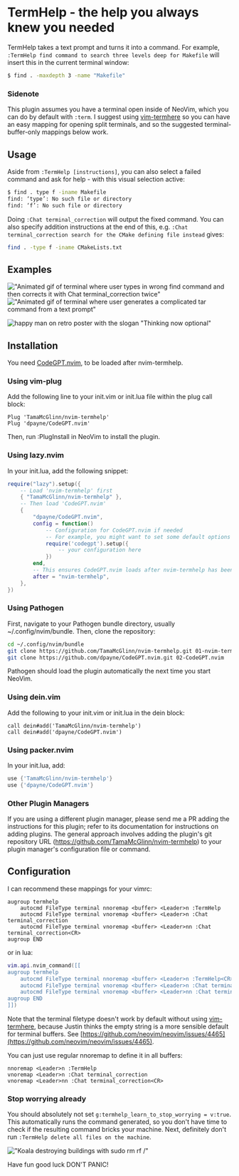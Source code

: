 # TermHelp - the help you always knew you needed

TermHelp takes a text prompt and turns it into a command. For example, `:TermHelp find command to search three levels deep for Makefile`
will insert this in the current terminal window:

```bash
$ find . -maxdepth 3 -name "Makefile"
```

### Sidenote

This plugin assumes you have a terminal open inside of NeoVim, which you can do by default with `:term`.
I suggest using [vim-termhere](https://github.com/TamaMcGlinn/vim-termhere) so you can have an easy mapping for opening split terminals,
and so the suggested terminal-buffer-only mappings below work.

## Usage

Aside from `:TermHelp [instructions]`, you can also select a failed command and ask for help - with this visual selection active:

```bash
$ find . type f -iname Makefile
find: ‘type’: No such file or directory
find: ‘f’: No such file or directory
```

Doing `:Chat terminal_correction` will output the fixed command. You can also specify addition instructions at the end of this,
e.g. `:Chat terminal_correction search for the CMake defining file instead` gives:

```bash
find . -type f -iname CMakeLists.txt
```

## Examples

!["Animated gif of terminal where user types in wrong find command and then corrects it with Chat terminal_correction twice"](https://i.imgur.com/zkuC0o3.gif)
!["Animated gif of terminal where user generates a complicated tar command from a text prompt"](https://i.imgur.com/eWvawLx.gif)

![happy man on retro poster with the slogan "Thinking now optional"](https://i.imgur.com/JgAdujk.png)

## Installation

You need [CodeGPT.nvim](https://github.com/dpayne/CodeGPT.nvim), to be loaded after nvim-termhelp.

### Using vim-plug

Add the following line to your init.vim or init.lua file within the plug call block:

```vim
Plug 'TamaMcGlinn/nvim-termhelp'
Plug 'dpayne/CodeGPT.nvim'
```

Then, run :PlugInstall in NeoVim to install the plugin.

### Using lazy.nvim

In your init.lua, add the following snippet:

```lua
require("lazy").setup({
    -- Load 'nvim-termhelp' first
    { "TamaMcGlinn/nvim-termhelp" },
    -- Then load 'CodeGPT.nvim'
    {
        "dpayne/CodeGPT.nvim",
        config = function()
            -- Configuration for CodeGPT.nvim if needed
            -- For example, you might want to set some default options or key mappings for CodeGPT
            require('codegpt').setup({
                -- your configuration here
            })
        end,
        -- This ensures CodeGPT.nvim loads after nvim-termhelp has been loaded
        after = "nvim-termhelp",
    },
})
```

### Using Pathogen

First, navigate to your Pathogen bundle directory, usually ~/.config/nvim/bundle. Then, clone the repository:

```bash
cd ~/.config/nvim/bundle
git clone https://github.com/TamaMcGlinn/nvim-termhelp.git 01-nvim-termhelp
git clone https://github.com/dpayne/CodeGPT.nvim.git 02-CodeGPT.nvim
```

Pathogen should load the plugin automatically the next time you start NeoVim.

### Using dein.vim

Add the following to your init.vim or init.lua in the dein block:

```vim
call dein#add('TamaMcGlinn/nvim-termhelp')
call dein#add('dpayne/CodeGPT.nvim')
```

### Using packer.nvim

In your init.lua, add:

```lua
use {'TamaMcGlinn/nvim-termhelp'}
use {'dpayne/CodeGPT.nvim'}
```

### Other Plugin Managers

If you are using a different plugin manager, please send me a PR adding the instructions for this plugin; refer to its documentation for instructions on adding plugins. The general approach involves adding the plugin's git repository URL (https://github.com/TamaMcGlinn/nvim-termhelp) to your plugin manager's configuration file or command.

## Configuration

I can recommend these mappings for your vimrc:

```vim
augroup termhelp
    autocmd FileType terminal nnoremap <buffer> <Leader>n :TermHelp 
    autocmd FileType terminal vnoremap <buffer> <Leader>n :Chat terminal_correction
    autocmd FileType terminal vnoremap <buffer> <Leader>nn :Chat terminal_correction<CR>
augroup END
```

or in lua:

```lua
vim.api.nvim_command([[
augroup termhelp
    autocmd FileType terminal nnoremap <buffer> <Leader>n :TermHelp<CR>
    autocmd FileType terminal vnoremap <buffer> <Leader>n :Chat terminal_correction<CR>
    autocmd FileType terminal vnoremap <buffer> <Leader>nn :Chat terminal_correction<CR>
augroup END
]])
```

Note that the terminal filetype doesn't work by default without using
[vim-termhere](https://github.com/TamaMcGlinn/vim-termhere), because Justin thinks the empty string is a more sensible default
for terminal buffers. See [https://github.com/neovim/neovim/issues/4465](https://github.com/neovim/neovim/issues/4465).

You can just use regular nnoremap to define it in all buffers:

```vim
nnoremap <Leader>n :TermHelp 
vnoremap <Leader>n :Chat terminal_correction 
vnoremap <Leader>nn :Chat terminal_correction<CR>
```

### Stop worrying already

You should absolutely not set `g:termhelp_learn_to_stop_worrying = v:true`. This automatically runs the command generated,
so you don't have time to check if the resulting command bricks your machine.
Next, definitely don't run `:TermHelp delete all files on the machine`.

!["Koala destroying buildings with sudo rm rf /"](https://c.tenor.com/1F7g6hDqHLIAAAAd/tenor.gif)

Have fun good luck DON'T PANIC!

